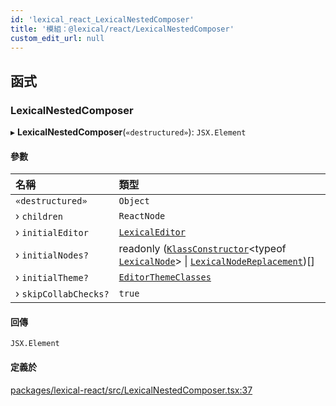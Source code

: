 ```yaml
---
id: 'lexical_react_LexicalNestedComposer'
title: '模組：@lexical/react/LexicalNestedComposer'
custom_edit_url: null
---
```


## 函式

### LexicalNestedComposer

▸ **LexicalNestedComposer**(`«destructured»`): `JSX.Element`

#### 參數

| 名稱                  | 類型                                                                                                                                                                                         |
| :-------------------- | :------------------------------------------------------------------------------------------------------------------------------------------------------------------------------------------- |
| `«destructured»`      | `Object`                                                                                                                                                                                     |
| › `children`          | `ReactNode`                                                                                                                                                                                  |
| › `initialEditor`     | [`LexicalEditor`](../classes/lexical.LexicalEditor.md)                                                                                                                                       |
| › `initialNodes?`     | readonly ([`KlassConstructor`](lexical.md#klassconstructor)\<typeof [`LexicalNode`](../classes/lexical.LexicalNode.md)\> \| [`LexicalNodeReplacement`](lexical.md#lexicalnodereplacement))[] |
| › `initialTheme?`     | [`EditorThemeClasses`](lexical.md#editorthemeclasses)                                                                                                                                        |
| › `skipCollabChecks?` | `true`                                                                                                                                                                                       |

#### 回傳

`JSX.Element`

#### 定義於

[packages/lexical-react/src/LexicalNestedComposer.tsx:37](https://github.com/facebook/lexical/tree/main/packages/lexical-react/src/LexicalNestedComposer.tsx#L37)
